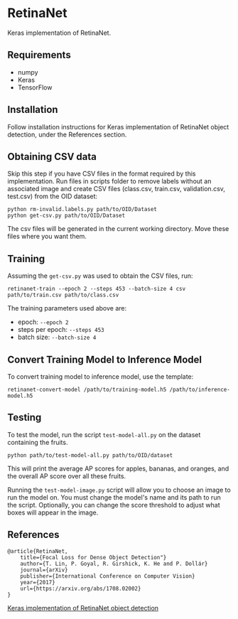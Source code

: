 # RetinaNet
Keras implementation of RetinaNet.

## Requirements
* numpy
* Keras
* TensorFlow

## Installation
Follow installation instructions for Keras implementation of RetinaNet object detection, under the References section.

## Obtaining CSV data
Skip this step if you have CSV files in the format required by this implementation.
Run files in scripts folder to remove labels without an associated image and create CSV files (class.csv, train.csv, validation.csv, test.csv) from the OID dataset:
```
python rm-invalid.labels.py path/to/OID/Dataset
python get-csv.py path/to/OID/Dataset
```
The csv files will be generated in the current working directory. Move these files where you want them.

## Training
Assuming the `get-csv.py` was used to obtain the CSV files, run:
```
retinanet-train --epoch 2 --steps 453 --batch-size 4 csv path/to/train.csv path/to/class.csv
```

The training parameters used above are:
* epoch: `--epoch 2`
* steps per epoch: `--steps 453`
* batch size: `--batch-size 4`

## Convert Training Model to Inference Model
To convert training model to inference model, use the template:
```
retinanet-convert-model /path/to/training-model.h5 /path/to/inference-model.h5
```

## Testing
To test the model, run the script `test-model-all.py` on the dataset containing the fruits.
```
python path/to/test-model-all.py path/to/OID/dataset
```
This will print the average AP scores for apples, bananas, and oranges, and the overall AP score over all these fruits.

Running the `test-model-image.py` script will allow you to choose an image to run the model on. You must change the model's name and its path to run the script. Optionally, you can change the score threshold to adjust what boxes will appear in the image.

## References
```
@article{RetinaNet,
    title={Focal Loss for Dense Object Detection"}
    author={T. Lin, P. Goyal, R. Girshick, K. He and P. Dollár}
    journal={arXiv}
    publisher={International Conference on Computer Vision}
    year={2017}
    url={https://arxiv.org/abs/1708.02002}
}
```

[Keras implementation of RetinaNet object detection](https://github.com/fizyr/keras-retinanet)
